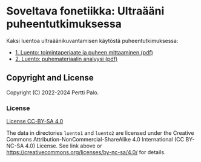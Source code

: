 # Soveltava fonetiikka: Ultraääni puheentutkimuksessa

Kaksi luentoa ultraäänikuvantamisen käytöstä puheentutkimuksessa:

- [1. Luento: toimintaperiaate ja puheen mittaaminen
  (pdf)](https://github.com/giuthas/HY_soveltava_fonettiikka/raw/master/luento1/HY_ultra_luento1.pdf)
- [2. Luento: puhemateriaalin analyysi
  (pdf)](https://github.com/giuthas/HY_soveltava_fonettiikka/raw/master/luento2/HY_ultra_luento2.pdf)

## Copyright and License

Copyright (C) 2022-2024 Pertti Palo.

### License

[License CC-BY-SA 4.0](https://github.com/giuthas/HY_soveltava_fonettiikka/blob/master/LICENSE_by-nc-sa.markdown)

The data in directories `luento1` and `luento2` are licensed under the Creative
Commons Attribution-NonCommercial-ShareAlike 4.0 International (CC BY-NC-SA 4.0)
License. See link above or <https://creativecommons.org/licenses/by-nc-sa/4.0/>
for details.
